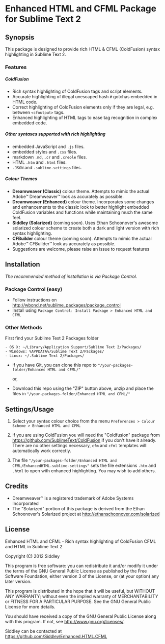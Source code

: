 # Enhanced HTML and CFML Package for Sublime Text 2

## Synopsis

This package is designed to provide rich HTML & CFML (ColdFusion) syntax highlighting in Sublime Text 2.

### Features

##### ColdFusion

  * Rich syntax highlighting of ColdFusion tags and script elements.
  * Accurate highlighting of illegal unescaped hash `#` gotchas embedded in HTML code.
  * Correct highlighting of ColdFusion elements only if they are legal, e.g. between `<cfoutput>` tags.
  * Enhanced highlighting of HTML tags to ease tag recognition in complex embedded code.

##### Other syntaxes supported with rich highlighting

  * embedded JavaScript and `.js` files.
  * embedded styles and `.css` files.
  * markdown `.md`, `.cr` and `.creole` files.
  * HTML `.htm` and `.html` files.
  * `.JSON` and `.sublime-settings` files.

##### Colour Themes

  * **Dreamweaver (Classic)** colour theme. Attempts to mimic the actual Adobe™ Dreamweaver™ look as accurately as possible.
  * **Dreamweaver (Enhanced)** colour theme. Incorporates some changes and enhancements to the classic look to better highlight embedded ColdFusion variables and functions while maintaining much the same feel.
  * **Siddley (Solarized)** (coming soon). Uses Ethan Schoonover's awesome solarized colour scheme to create both a dark and light version with rich syntax highlighting.
  * **CFBuilder** colour theme (coming soon). Attempts to mimic the actual Adobe™ CFBuilder™ look as accurately as possible.
  * Suggestions are welcome, please raise an issue to request features

## Installation

_The recommended method of installation is via Package Control._

### Package Control (easy)

- Follow instructions on <http://wbond.net/sublime_packages/package_control>
- Install using `Package Control: Install Package > Enhanced HTML and CFML`

### Other Methods

 First find your Sublime Text 2 Packages folder

    - OS X: ~/Library/Application Support/Sublime Text 2/Packages/
    - Windows: %APPDATA%/Sublime Text 2/Packages/
    - Linux: ~/.Sublime Text 2/Packages/

- If you have Git, you can clone this repo to `"/your-packages-folder/Enhanced HTML and CFML/"`

    or,

- Download this repo using the "ZIP" button above, unzip and place the files in `"/your-packages-folder/Enhanced HTML and CFML/"`


## Settings/Usage

1. Select your syntax colour choice from the menu `Preferences > Colour Scheme > Enhanced HTML and CFML`

2. If you are using ColdFusion you will need the "Coldfusion" package from <https://github.com/SublimeText/ColdFusion> if you don't have it already. There are no other settings necessary, `cfm` and `cfml` templates will automatically work correctly.

3. The file `"/your-packages-folder/Enhanced HTML and CFML/EnhancedHTML.sublime-settings"` sets the file extensions `.htm` and `.html` to open with enhanced highlighting. You may wish to add others.

## Credits
 * Dreamweaver™ is a registered trademark of Adobe Systems Incorporated
 * The "Solarized" portion of this package is derived from the Ethan Schoonover's Solarized project at <http://ethanschoonover.com/solarized>

## License

Enhanced HTML and CFML - Rich syntax highlighting of ColdFusion CFML and HTML in Sublime Text 2

Copyright (C) 2012 Siddley

This program is free software: you can redistribute it and/or modify it under the terms of the GNU General Public License as published by the Free Software Foundation, either version 3 of the License, or (at your option) any later version.

This program is distributed in the hope that it will be useful, but WITHOUT ANY WARRANTY; without even the implied warranty of MERCHANTABILITY or FITNESS FOR A PARTICULAR PURPOSE.  See the GNU General Public License for more details.

You should have received a copy of the GNU General Public License along with this program.  If not, see <http://www.gnu.org/licenses/>.

Siddley can be contacted at <https://github.com/Siddley/Enhanced.HTML.CFML>
